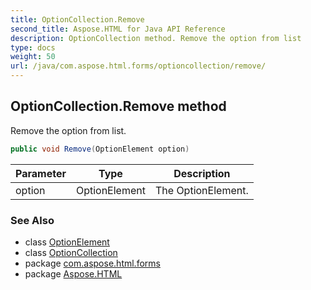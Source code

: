 ```yaml
---
title: OptionCollection.Remove
second_title: Aspose.HTML for Java API Reference
description: OptionCollection method. Remove the option from list
type: docs
weight: 50
url: /java/com.aspose.html.forms/optioncollection/remove/
---
```

## OptionCollection.Remove method

Remove the option from list.

```java
public void Remove(OptionElement option)
```

| Parameter | Type | Description |
| --- | --- | --- |
| option | OptionElement | The OptionElement. |

### See Also

* class [OptionElement](../../optionelement/)
* class [OptionCollection](../)
* package [com.aspose.html.forms](../../optioncollection/)
* package [Aspose.HTML](../../../)
